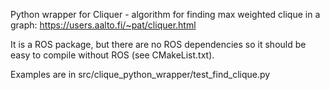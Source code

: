 Python wrapper for Cliquer - algorithm for finding max weighted clique in a graph:
https://users.aalto.fi/~pat/cliquer.html

It is a ROS package, but there are no ROS dependencies so it should be easy to compile without ROS (see CMakeList.txt).

Examples are in src/clique_python_wrapper/test_find_clique.py
